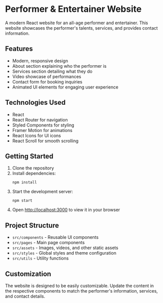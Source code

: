 # Performer & Entertainer Website

A modern React website for an all-age performer and entertainer. This website showcases the performer's talents, services, and provides contact information.

## Features

- Modern, responsive design
- About section explaining who the performer is
- Services section detailing what they do
- Video showcase of performances
- Contact form for booking inquiries
- Animated UI elements for engaging user experience

## Technologies Used

- React
- React Router for navigation
- Styled Components for styling
- Framer Motion for animations
- React Icons for UI icons
- React Scroll for smooth scrolling

## Getting Started

1. Clone the repository
2. Install dependencies:
   ```
   npm install
   ```
3. Start the development server:
   ```
   npm start
   ```
4. Open [http://localhost:3000](http://localhost:3000) to view it in your browser

## Project Structure

- `src/components` - Reusable UI components
- `src/pages` - Main page components
- `src/assets` - Images, videos, and other static assets
- `src/styles` - Global styles and theme configuration
- `src/utils` - Utility functions

## Customization

The website is designed to be easily customizable. Update the content in the respective components to match the performer's information, services, and contact details.

